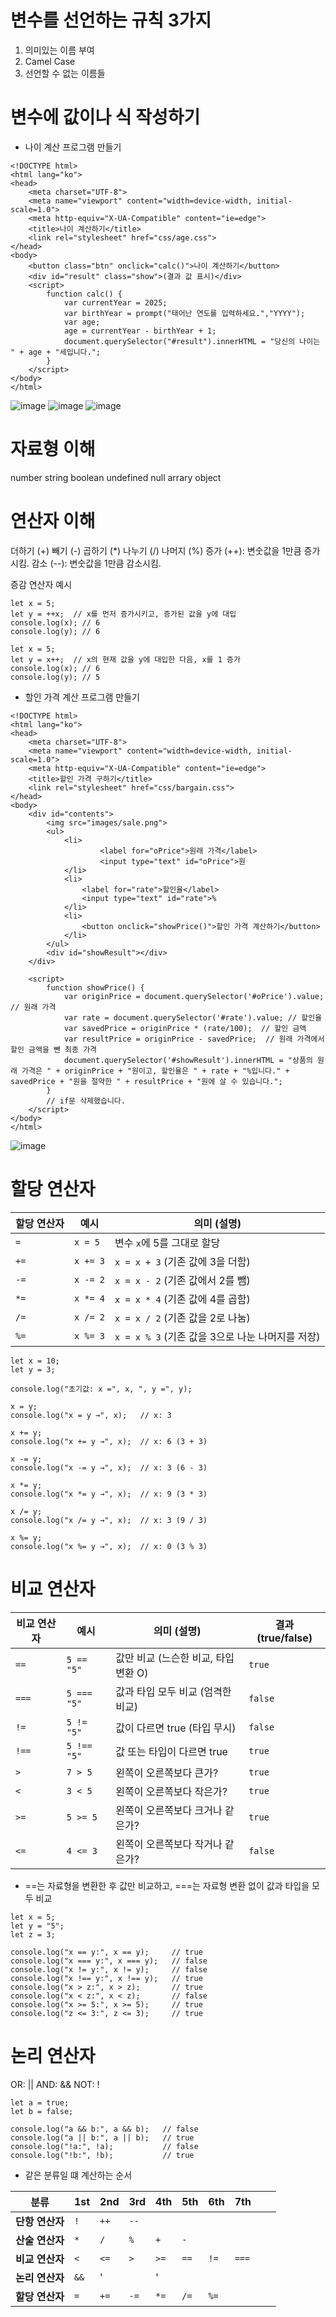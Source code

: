 # 변수를 선언하는 규칙 3가지
1. 의미있는 이름 부여
2. Camel Case
3. 선언할 수 없는 이름들

# 변수에 값이나 식 작성하기
- 나이 계산 프로그램 만들기
```
<!DOCTYPE html>
<html lang="ko">
<head>
	<meta charset="UTF-8">
	<meta name="viewport" content="width=device-width, initial-scale=1.0">
	<meta http-equiv="X-UA-Compatible" content="ie=edge">
	<title>나이 계산하기</title>
	<link rel="stylesheet" href="css/age.css">
</head>
<body>	
	<button class="btn" onclick="calc()">나이 계산하기</button>
	<div id="result" class="show">(결과 값 표시)</div>
	<script>
		function calc() {
			var currentYear = 2025;
			var birthYear = prompt("태어난 연도를 입력하세요.","YYYY");
			var age;
			age = currentYear - birthYear + 1;
			document.querySelector("#result").innerHTML = "당신의 나이는 " + age + "세입니다.";
		}
	</script>
</body>
</html>
```
![image](https://github.com/user-attachments/assets/d0c05313-a0c0-4aed-bb1b-70cdfc29aeaa)
![image](https://github.com/user-attachments/assets/3e7b7b5f-e985-443a-bbec-247f90e72ff2)
![image](https://github.com/user-attachments/assets/a4331f0b-40b4-4a4b-b2d2-12efe4eda721)


# 자료형 이해
number
string
boolean
undefined
null
arrary
object

# 연산자 이해
더하기 (+)
빼기 (-)
곱하기 (*)
나누기 (/)
나머지 (%)
증가 (++): 변숫값을 1만큼 증가시킴.
감소 (--): 변숫값을 1만큼 감소시킴.

증감 연산자 예시
```전위 증가(++x)
let x = 5;
let y = ++x;  // x를 먼저 증가시키고, 증가된 값을 y에 대입
console.log(x); // 6
console.log(y); // 6
```

```후위 증가(x++)
let x = 5;
let y = x++;  // x의 현재 값을 y에 대입한 다음, x를 1 증가
console.log(x); // 6
console.log(y); // 5
```

- 할인 가격 계산 프로그램 만들기

```
<!DOCTYPE html>
<html lang="ko">
<head>
	<meta charset="UTF-8">
	<meta name="viewport" content="width=device-width, initial-scale=1.0">
	<meta http-equiv="X-UA-Compatible" content="ie=edge">
	<title>할인 가격 구하기</title>
	<link rel="stylesheet" href="css/bargain.css">
</head>
<body>	
	<div id="contents">
		<img src="images/sale.png">
		<ul>
			<li>
					<label for="oPrice">원래 가격</label> 
					<input type="text" id="oPrice">원
			</li>
			<li>
				<label for="rate">할인율</label>
				<input type="text" id="rate">%
			</li>
			<li>
				<button onclick="showPrice()">할인 가격 계산하기</button>
			</li>
		</ul>
		<div id="showResult"></div>	
	</div>	
		
	<script>
		function showPrice() {
			var originPrice = document.querySelector('#oPrice').value;  // 원래 가격
			var rate = document.querySelector('#rate').value; // 할인율 
			var savedPrice = originPrice * (rate/100);  // 할인 금액
			var resultPrice = originPrice - savedPrice;  // 원래 가격에서 할인 금액을 뺀 최종 가격			
			document.querySelector('#showResult').innerHTML = "상품의 원래 가격은 " + originPrice + "원이고, 할인율은 " + rate + "%입니다." + savedPrice + "원을 절약한 " + resultPrice + "원에 살 수 있습니다."; 
		}		
		// if문 삭제했습니다.
	</script>
</body>
</html>
```
![image](https://github.com/user-attachments/assets/eeacc557-5429-452a-8589-0f44b82057fa)

# 할당 연산자

| 할당 연산자 | 예시       | 의미 (설명)                            |
| ------ | -------- | ---------------------------------- |
| `=`    | `x = 5`  | 변수 `x`에 5를 그대로 할당                  |
| `+=`   | `x += 3` | `x = x + 3` (기존 값에 3을 더함)          |
| `-=`   | `x -= 2` | `x = x - 2` (기존 값에서 2를 뺌)          |
| `*=`   | `x *= 4` | `x = x * 4` (기존 값에 4를 곱함)          |
| `/=`   | `x /= 2` | `x = x / 2` (기존 값을 2로 나눔)          |
| `%=`   | `x %= 3` | `x = x % 3` (기존 값을 3으로 나눈 나머지를 저장) |

```
let x = 10;
let y = 3;

console.log("초기값: x =", x, ", y =", y);

x = y;
console.log("x = y →", x);   // x: 3

x += y;
console.log("x += y →", x);  // x: 6 (3 + 3)

x -= y;
console.log("x -= y →", x);  // x: 3 (6 - 3)

x *= y;
console.log("x *= y →", x);  // x: 9 (3 * 3)

x /= y;
console.log("x /= y →", x);  // x: 3 (9 / 3)

x %= y;
console.log("x %= y →", x);  // x: 0 (3 % 3)

```
# 비교 연산자

| 비교 연산자 | 예시          | 의미 (설명)                 | 결과 (true/false) |
| ------ | ----------- | ----------------------- | --------------- |
| `==`   | `5 == "5"`  | 값만 비교 (느슨한 비교, 타입 변환 O) | `true`          |
| `===`  | `5 === "5"` | 값과 타입 모두 비교 (엄격한 비교)    | `false`         |
| `!=`   | `5 != "5"`  | 값이 다르면 true (타입 무시)     | `false`         |
| `!==`  | `5 !== "5"` | 값 또는 타입이 다르면 true       | `true`          |
| `>`    | `7 > 5`     | 왼쪽이 오른쪽보다 큰가?           | `true`          |
| `<`    | `3 < 5`     | 왼쪽이 오른쪽보다 작은가?          | `true`          |
| `>=`   | `5 >= 5`    | 왼쪽이 오른쪽보다 크거나 같은가?      | `true`          |
| `<=`   | `4 <= 3`    | 왼쪽이 오른쪽보다 작거나 같은가?      | `false`         |

- ==는 자료형을 변환한 후 값만 비교하고, ===는 자료형 변환 없이 값과 타입을 모두 비교
  
```
let x = 5;
let y = "5";
let z = 3;

console.log("x == y:", x == y);     // true
console.log("x === y:", x === y);   // false
console.log("x != y:", x != y);     // false
console.log("x !== y:", x !== y);   // true
console.log("x > z:", x > z);       // true
console.log("x < z:", x < z);       // false
console.log("x >= 5:", x >= 5);     // true
console.log("z <= 3:", z <= 3);     // true
```
# 논리 연산자

OR: ||
AND: &&
NOT: !

```
let a = true;
let b = false;

console.log("a && b:", a && b);   // false
console.log("a || b:", a || b);   // true
console.log("!a:", !a);           // false
console.log("!b:", !b);           // true
```

- 같은 분류일 떄 계산하는 순서

| 분류         | 1st  | 2nd  | 3rd  | 4th  | 5th  | 6th  | 7th   |   |   |
| ---------- | ---- | ---- | ---- | ---- | ---- | ---- | ----- | - | - |
| **단항 연산자** | `!`  | `++` | `--` |      |      |      |       |   |   |
| **산술 연산자** | `*`  | `/`  | `%`  | `+`  | `-`  |      |       |   |   |
| **비교 연산자** | `<`  | `<=` | `>`  | `>=` | `==` | `!=` | `===` |   |   |
| **논리 연산자** | `&&` | '||' |      |      |      |      |       |   |   |
| **할당 연산자** | `=`  | `+=` | `-=` | `*=` | `/=` | `%=` |       |   |   |


